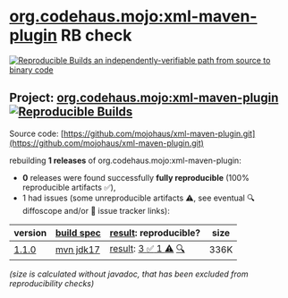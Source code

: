 [org.codehaus.mojo:xml-maven-plugin](https://central.sonatype.com/artifact/org.codehaus.mojo/xml-maven-plugin/versions) RB check
=======

[![Reproducible Builds](https://reproducible-builds.org/images/logos/rb.svg) an independently-verifiable path from source to binary code](https://reproducible-builds.org/)

## Project: [org.codehaus.mojo:xml-maven-plugin](https://central.sonatype.com/artifact/org.codehaus.mojo/xml-maven-plugin/versions) [![Reproducible Builds](https://img.shields.io/endpoint?url=https://raw.githubusercontent.com/jvm-repo-rebuild/reproducible-central/master/content/org/codehaus/mojo/xml-maven-plugin/badge.json)](https://github.com/jvm-repo-rebuild/reproducible-central/blob/master/content/org/codehaus/mojo/xml-maven-plugin/README.md)

Source code: [https://github.com/mojohaus/xml-maven-plugin.git](https://github.com/mojohaus/xml-maven-plugin.git)

rebuilding **1 releases** of org.codehaus.mojo:xml-maven-plugin:
- **0** releases were found successfully **fully reproducible** (100% reproducible artifacts :white_check_mark:),
- 1 had issues (some unreproducible artifacts :warning:, see eventual :mag: diffoscope and/or :memo: issue tracker links):

| version | [build spec](/BUILDSPEC.md) | [result](https://reproducible-builds.org/docs/jvm/): reproducible? | size |
| -- | --------- | ------ | -- |
| [1.1.0](https://central.sonatype.com/artifact/org.codehaus.mojo/xml-maven-plugin/1.1.0/pom) | [mvn jdk17](xml-maven-plugin-1.1.0.buildspec) | [result](xml-maven-plugin-1.1.0.buildinfo): [3 :white_check_mark:  1 :warning:](xml-maven-plugin-1.1.0.buildcompare) [:mag:](xml-maven-plugin-1.1.0.diffoscope) | 336K |

<i>(size is calculated without javadoc, that has been excluded from reproducibility checks)</i>
